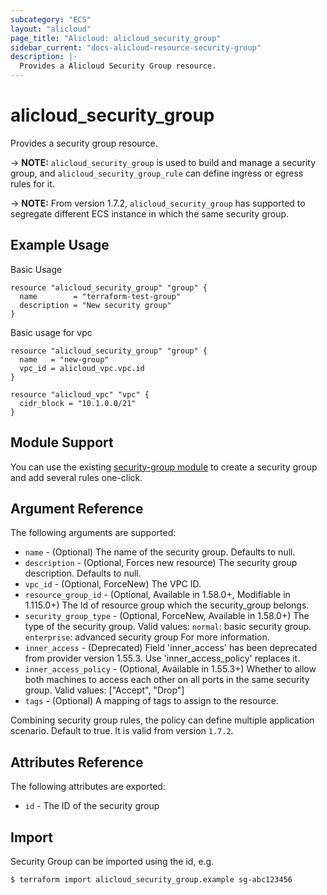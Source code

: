 ```yaml
---
subcategory: "ECS"
layout: "alicloud"
page_title: "Alicloud: alicloud_security_group"
sidebar_current: "docs-alicloud-resource-security-group"
description: |-
  Provides a Alicloud Security Group resource.
---
```


# alicloud\_security\_group

Provides a security group resource.

-> **NOTE:** `alicloud_security_group` is used to build and manage a security group, and `alicloud_security_group_rule` can define ingress or egress rules for it.

-> **NOTE:** From version 1.7.2, `alicloud_security_group` has supported to segregate different ECS instance in which the same security group.

## Example Usage

Basic Usage

```
resource "alicloud_security_group" "group" {
  name        = "terraform-test-group"
  description = "New security group"
}
```
Basic usage for vpc

```
resource "alicloud_security_group" "group" {
  name   = "new-group"
  vpc_id = alicloud_vpc.vpc.id
}

resource "alicloud_vpc" "vpc" {
  cidr_block = "10.1.0.0/21"
}
```

## Module Support

You can use the existing [security-group module](https://registry.terraform.io/modules/alibaba/security-group/alicloud) 
to create a security group and add several rules one-click.

## Argument Reference

The following arguments are supported:

* `name` - (Optional) The name of the security group. Defaults to null.
* `description` - (Optional, Forces new resource) The security group description. Defaults to null.
* `vpc_id` - (Optional, ForceNew) The VPC ID.	
* `resource_group_id` - (Optional, Available in 1.58.0+, Modifiable in 1.115.0+) The Id of resource group which the security_group belongs.
* `security_group_type` - (Optional, ForceNew, Available in 1.58.0+) The type of the security group. Valid values:
    `normal`: basic security group.
    `enterprise`: advanced security group For more information.
* `inner_access` - (Deprecated) Field 'inner_access' has been deprecated from provider version 1.55.3. Use 'inner_access_policy' replaces it.
* `inner_access_policy` - (Optional, Available in 1.55.3+) Whether to allow both machines to access each other on all ports in the same security group. Valid values: ["Accept", "Drop"]
* `tags` - (Optional) A mapping of tags to assign to the resource.

Combining security group rules, the policy can define multiple application scenario. Default to true. It is valid from version `1.7.2`.

## Attributes Reference

The following attributes are exported:

* `id` - The ID of the security group

## Import

Security Group can be imported using the id, e.g.

```
$ terraform import alicloud_security_group.example sg-abc123456
```
